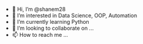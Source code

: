 - 👋 Hi, I’m @shanem28
- 👀 I’m interested in Data Science, OOP, Automation
- 🌱 I’m currently learning Python
- 💞️ I’m looking to collaborate on ...
- 📫 How to reach me ...

<!---
shanem28/shanem28 is a ✨ special ✨ repository because its `README.md` (this file) appears on your GitHub profile.
You can click the Preview link to take a look at your changes.
--->
